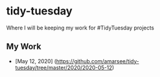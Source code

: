 # tidy-tuesday

Where I will be keeping my work for #TidyTuesday projects


## My Work 

* [May 12, 2020] (https://github.com/amarsee/tidy-tuesday/tree/master/2020/2020-05-12)
